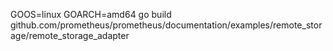 GOOS=linux GOARCH=amd64 go build github.com/prometheus/prometheus/documentation/examples/remote_storage/remote_storage_adapter